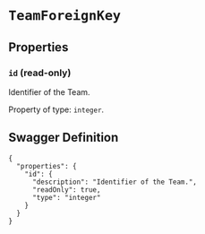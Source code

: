 # `TeamForeignKey` #







## Properties ##

### `id` (read-only) ###

Identifier of the Team.


Property of type: `integer`.







## Swagger Definition ##

    {
      "properties": {
        "id": {
          "description": "Identifier of the Team.", 
          "readOnly": true, 
          "type": "integer"
        }
      }
    }
